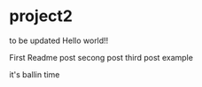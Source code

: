 # project2
to be updated
Hello world!!

First Readme post
secong post
third post
example

it's ballin time
